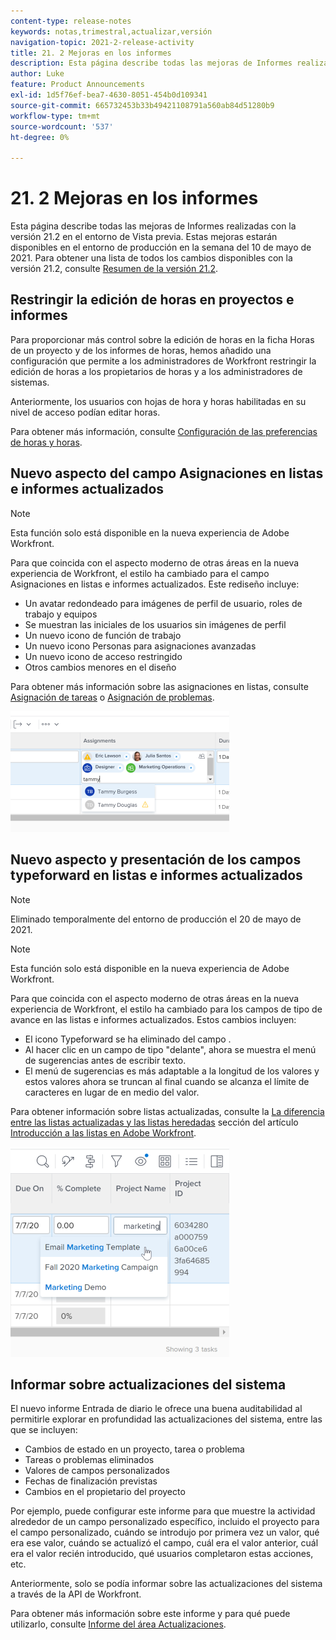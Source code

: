 ```yaml
---
content-type: release-notes
keywords: notas,trimestral,actualizar,versión
navigation-topic: 2021-2-release-activity
title: 21. 2 Mejoras en los informes
description: Esta página describe todas las mejoras de Informes realizadas con la versión 21.2 en el entorno de Vista previa. Estas mejoras estarán disponibles en el entorno de producción en la semana del 10 de mayo de 2021. Para obtener una lista de todos los cambios disponibles con la versión 21.2, consulte Información general sobre la versión 21.2.
author: Luke
feature: Product Announcements
exl-id: 1d5f76ef-bea7-4630-8051-454b0d109341
source-git-commit: 665732453b33b49421108791a560ab84d51280b9
workflow-type: tm+mt
source-wordcount: '537'
ht-degree: 0%

---
```


# 21. 2 Mejoras en los informes

Esta página describe todas las mejoras de Informes realizadas con la versión 21.2 en el entorno de Vista previa. Estas mejoras estarán disponibles en el entorno de producción en la semana del 10 de mayo de 2021. Para obtener una lista de todos los cambios disponibles con la versión 21.2, consulte [Resumen de la versión 21.2](../../../product-announcements/product-releases/21.2-release-activity/21-2-release-overview.md).

## Restringir la edición de horas en proyectos e informes

Para proporcionar más control sobre la edición de horas en la ficha Horas de un proyecto y de los informes de horas, hemos añadido una configuración que permite a los administradores de Workfront restringir la edición de horas a los propietarios de horas y a los administradores de sistemas.

Anteriormente, los usuarios con hojas de hora y horas habilitadas en su nivel de acceso podían editar horas.

Para obtener más información, consulte [Configuración de las preferencias de horas y horas](../../../administration-and-setup/set-up-workfront/configure-timesheets-schedules/timesheet-and-hour-preferences.md).

## Nuevo aspecto del campo Asignaciones en listas e informes actualizados

>[!NOTE]
>
>Esta función solo está disponible en la nueva experiencia de Adobe Workfront.

Para que coincida con el aspecto moderno de otras áreas en la nueva experiencia de Workfront, el estilo ha cambiado para el campo Asignaciones en listas e informes actualizados. Este rediseño incluye:

* Un avatar redondeado para imágenes de perfil de usuario, roles de trabajo y equipos
* Se muestran las iniciales de los usuarios sin imágenes de perfil
* Un nuevo icono de función de trabajo
* Un nuevo icono Personas para asignaciones avanzadas
* Un nuevo icono de acceso restringido
* Otros cambios menores en el diseño

Para obtener más información sobre las asignaciones en listas, consulte [Asignación de tareas](../../../manage-work/tasks/assign-tasks/assign-tasks.md) o [Asignación de problemas](../../../manage-work/issues/manage-issues/assign-issues.md).

![](assets/assignments-updates-350x193.png)

## Nuevo aspecto y presentación de los campos typeforward en listas e informes actualizados

>[!NOTE]
>
>Eliminado temporalmente del entorno de producción el 20 de mayo de 2021.

>[!NOTE]
>
>Esta función solo está disponible en la nueva experiencia de Adobe Workfront.

Para que coincida con el aspecto moderno de otras áreas en la nueva experiencia de Workfront, el estilo ha cambiado para los campos de tipo de avance en las listas e informes actualizados. Estos cambios incluyen:

* El icono Typeforward se ha eliminado del campo .
* Al hacer clic en un campo de tipo &quot;delante&quot;, ahora se muestra el menú de sugerencias antes de escribir texto.
* El menú de sugerencias es más adaptable a la longitud de los valores y estos valores ahora se truncan al final cuando se alcanza el límite de caracteres en lugar de en medio del valor.

Para obtener información sobre listas actualizadas, consulte la [La diferencia entre las listas actualizadas y las listas heredadas](../../../workfront-basics/navigate-workfront/use-lists/view-items-in-a-list.md#updated) sección del artículo [Introducción a las listas en Adobe Workfront](../../../workfront-basics/navigate-workfront/use-lists/view-items-in-a-list.md).

![](assets/typeahead-updates-350x336.png)

## Informar sobre actualizaciones del sistema

El nuevo informe Entrada de diario le ofrece una buena auditabilidad al permitirle explorar en profundidad las actualizaciones del sistema, entre las que se incluyen:

* Cambios de estado en un proyecto, tarea o problema
* Tareas o problemas eliminados
* Valores de campos personalizados
* Fechas de finalización previstas
* Cambios en el propietario del proyecto

Por ejemplo, puede configurar este informe para que muestre la actividad alrededor de un campo personalizado específico, incluido el proyecto para el campo personalizado, cuándo se introdujo por primera vez un valor, qué era ese valor, cuándo se actualizó el campo, cuál era el valor anterior, cuál era el valor recién introducido, qué usuarios completaron estas acciones, etc.

Anteriormente, solo se podía informar sobre las actualizaciones del sistema a través de la API de Workfront.

Para obtener más información sobre este informe y para qué puede utilizarlo, consulte [Informe del área Actualizaciones](../../../reports-and-dashboards/reports/creating-and-managing-reports/create-journal-entry-report.md).

